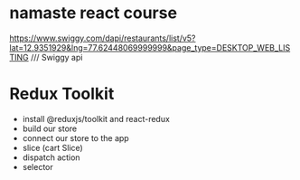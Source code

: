 # namaste react course

https://www.swiggy.com/dapi/restaurants/list/v5?lat=12.9351929&lng=77.62448069999999&page_type=DESKTOP_WEB_LISTING /// Swiggy api





# Redux Toolkit
 - install @reduxjs/toolkit and react-redux
 - build our store
 - connect our store to the app
 - slice (cart Slice)
 - dispatch action 
 - selector
 